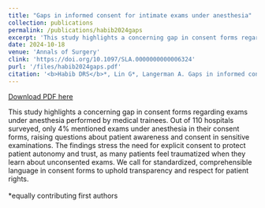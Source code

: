```yaml
---
title: "Gaps in informed consent for intimate exams under anesthesia"
collection: publications
permalink: /publications/habib2024gaps
excerpt: 'This study highlights a concerning gap in consent forms regarding exams under anesthesia performed by medical trainees. Out of 110 hospitals surveyed, only 4% mentioned exams under anesthesia in their consent forms, raising questions about patient awareness and consent in sensitive examinations. The findings stress the need for explicit consent to protect patient autonomy and trust, as many patients feel traumatized when they learn about unconsented exams. We call for standardized, comprehensible language in consent forms to uphold transparency and respect for patient rights.<br><br> *equally contributing first authors'
date: 2024-10-18
venue: 'Annals of Surgery'
clink: 'https://doi.org/10.1097/SLA.0000000000006324'
purl: '/files/habib2024gaps.pdf'
citation: '<b>Habib DRS</b>*, Lin G*, Langerman A. Gaps in informed consent for intimate exams under anesthesia. Ann Surg. <i>Ann Surg</i>. 2024. doi:10.1097/SLA.0000000000006568'
---
```

[Download PDF here](http://danielrshabib.github.io/files/habib2024gaps.pdf)

This study highlights a concerning gap in consent forms regarding exams under anesthesia performed by medical trainees. Out of 110 hospitals surveyed, only 4% mentioned exams under anesthesia in their consent forms, raising questions about patient awareness and consent in sensitive examinations. The findings stress the need for explicit consent to protect patient autonomy and trust, as many patients feel traumatized when they learn about unconsented exams. We call for standardized, comprehensible language in consent forms to uphold transparency and respect for patient rights.<br><br> *equally contributing first authors
